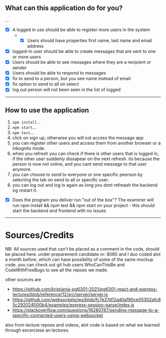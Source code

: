 
## What can this application do for you? ##
...
* [x] A logged in use should be able to register more users in the system
  * * [x] Users should have properties first name, last name and email address

* [x] logged-in user should be able to create messages that are sent to one or more users
* [x] Users should be able to see messages where they are a recipient or sender
* [x] Users should be able to respond to messages
* [x]  fix to send to a person, but you see name instead of email
* [x]  fix option to send to all on select
* [x]  log out person will not been seen in the list of logged
---

## How to use the application ##

1. `npm install`...
2. `npm start`...
3. `npm test`...
4.  click on sign up, otherwise you will not access the message app
5.  you can register other users and access them from another browser or a inkognito mode.
6. when you refresh you can check if there is other  users that is logged in, if the other user suddenly dissapear on the next refresh.
its because the person is now not online, and you cant send message to that user anymore.
7. you can choose to send to everyone or one specific peerson by selecting the tab on send to all or specific user.
8. you can log out and log in again as long you dont refreash the backend og restart it.

* [x] Does the program you deliver run "out of the box"? The examiner will run npm install && npm test && npm start on your project - this should start the
  backend and frontend with no issues

---

# Sources/Credits #


NB: All sources used that can't be placed as a comment in the code, should be placed here.
under preparement candidate nr: 8080 and I duo coded alot a month before, which can have possibility  of some of the same mockup code.
you can check out git hub users WhoCanThisBe and CodeWithFreeBugs to see all the repoes we made.

other sources are

* https://github.com/kristiania-pg6301-2021/pg6301-react-and-express-lectures/blob/reference/12/src/server/server.js
* https://github.com/websockets/ws/blob/fc7e27d12ad0af90ce05302afc85c292024000b4/examples/express-session-parse/index.js
* https://stackoverflow.com/questions/16280747/sending-message-to-a-specific-connected-users-using-websocket

also from lecture repoes and videos, alot code is based on what we learned through excerciese an lectures.

